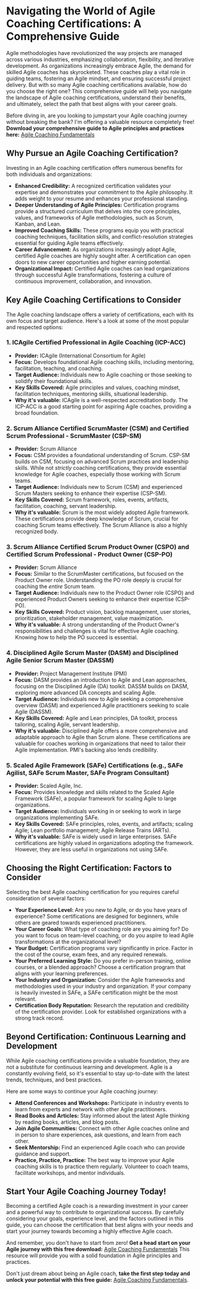 # Navigating the World of Agile Coaching Certifications: A Comprehensive Guide

Agile methodologies have revolutionized the way projects are managed across various industries, emphasizing collaboration, flexibility, and iterative development. As organizations increasingly embrace Agile, the demand for skilled Agile coaches has skyrocketed. These coaches play a vital role in guiding teams, fostering an Agile mindset, and ensuring successful project delivery. But with so many Agile coaching certifications available, how do you choose the right one? This comprehensive guide will help you navigate the landscape of Agile coaching certifications, understand their benefits, and ultimately, select the path that best aligns with your career goals.

Before diving in, are you looking to jumpstart your Agile coaching journey without breaking the bank? I'm offering a valuable resource completely free! **Download your comprehensive guide to Agile principles and practices here:** [Agile Coaching Fundamentals](https://udemywork.com/best-agile-coach-certification)

## Why Pursue an Agile Coaching Certification?

Investing in an Agile coaching certification offers numerous benefits for both individuals and organizations:

*   **Enhanced Credibility:** A recognized certification validates your expertise and demonstrates your commitment to the Agile philosophy. It adds weight to your resume and enhances your professional standing.
*   **Deeper Understanding of Agile Principles:** Certification programs provide a structured curriculum that delves into the core principles, values, and frameworks of Agile methodologies, such as Scrum, Kanban, and Lean.
*   **Improved Coaching Skills:** These programs equip you with practical coaching techniques, facilitation skills, and conflict-resolution strategies essential for guiding Agile teams effectively.
*   **Career Advancement:** As organizations increasingly adopt Agile, certified Agile coaches are highly sought after. A certification can open doors to new career opportunities and higher earning potential.
*   **Organizational Impact:** Certified Agile coaches can lead organizations through successful Agile transformations, fostering a culture of continuous improvement, collaboration, and innovation.

## Key Agile Coaching Certifications to Consider

The Agile coaching landscape offers a variety of certifications, each with its own focus and target audience. Here's a look at some of the most popular and respected options:

### 1. ICAgile Certified Professional in Agile Coaching (ICP-ACC)

*   **Provider:** ICAgile (International Consortium for Agile)
*   **Focus:** Develops foundational Agile coaching skills, including mentoring, facilitation, teaching, and coaching.
*   **Target Audience:** Individuals new to Agile coaching or those seeking to solidify their foundational skills.
*   **Key Skills Covered:** Agile principles and values, coaching mindset, facilitation techniques, mentoring skills, situational leadership.
*   **Why it's valuable:** ICAgile is a well-respected accreditation body. The ICP-ACC is a good starting point for aspiring Agile coaches, providing a broad foundation.

### 2. Scrum Alliance Certified ScrumMaster (CSM) and Certified Scrum Professional - ScrumMaster (CSP-SM)

*   **Provider:** Scrum Alliance
*   **Focus:** CSM provides a foundational understanding of Scrum. CSP-SM builds on CSM, focusing on advanced Scrum practices and leadership skills. While not *strictly* coaching certifications, they provide essential knowledge for Agile coaches, especially those working with Scrum teams.
*   **Target Audience:** Individuals new to Scrum (CSM) and experienced Scrum Masters seeking to enhance their expertise (CSP-SM).
*   **Key Skills Covered:** Scrum framework, roles, events, artifacts, facilitation, coaching, servant leadership.
*   **Why it's valuable:** Scrum is the most widely adopted Agile framework.  These certifications provide deep knowledge of Scrum, crucial for coaching Scrum teams effectively. The Scrum Alliance is also a highly recognized body.

### 3. Scrum Alliance Certified Scrum Product Owner (CSPO) and Certified Scrum Professional - Product Owner (CSP-PO)

*   **Provider:** Scrum Alliance
*   **Focus:** Similar to the ScrumMaster certifications, but focused on the Product Owner role. Understanding the PO role deeply is crucial for coaching the *entire* Scrum team.
*   **Target Audience:** Individuals new to the Product Owner role (CSPO) and experienced Product Owners seeking to enhance their expertise (CSP-PO).
*   **Key Skills Covered:** Product vision, backlog management, user stories, prioritization, stakeholder management, value maximization.
*   **Why it's valuable:** A strong understanding of the Product Owner's responsibilities and challenges is vital for effective Agile coaching.  Knowing how to help the PO succeed is essential.

### 4. Disciplined Agile Scrum Master (DASM) and Disciplined Agile Senior Scrum Master (DASSM)

*   **Provider:** Project Management Institute (PMI)
*   **Focus:**  DASM provides an introduction to Agile and Lean approaches, focusing on the Disciplined Agile (DA) toolkit. DASSM builds on DASM, exploring more advanced DA concepts and scaling Agile.
*   **Target Audience:** Individuals new to Agile seeking a comprehensive overview (DASM) and experienced Agile practitioners seeking to scale Agile (DASSM).
*   **Key Skills Covered:** Agile and Lean principles, DA toolkit, process tailoring, scaling Agile, servant leadership.
*   **Why it's valuable:** Disciplined Agile offers a more comprehensive and adaptable approach to Agile than Scrum alone. These certifications are valuable for coaches working in organizations that need to tailor their Agile implementation. PMI's backing also lends credibility.

### 5. Scaled Agile Framework (SAFe) Certifications (e.g., SAFe Agilist, SAFe Scrum Master, SAFe Program Consultant)

*   **Provider:** Scaled Agile, Inc.
*   **Focus:**  Provides knowledge and skills related to the Scaled Agile Framework (SAFe), a popular framework for scaling Agile to large organizations.
*   **Target Audience:** Individuals working in or seeking to work in large organizations implementing SAFe.
*   **Key Skills Covered:** SAFe principles, roles, events, and artifacts; scaling Agile; Lean portfolio management; Agile Release Trains (ARTs).
*   **Why it's valuable:** SAFe is widely used in large enterprises. SAFe certifications are highly valued in organizations adopting the framework. However, they are less useful in organizations not using SAFe.

## Choosing the Right Certification: Factors to Consider

Selecting the best Agile coaching certification for you requires careful consideration of several factors:

*   **Your Experience Level:** Are you new to Agile, or do you have years of experience? Some certifications are designed for beginners, while others are geared towards experienced practitioners.
*   **Your Career Goals:** What type of coaching role are you aiming for?  Do you want to focus on team-level coaching, or do you aspire to lead Agile transformations at the organizational level?
*   **Your Budget:** Certification programs vary significantly in price. Factor in the cost of the course, exam fees, and any required renewals.
*   **Your Preferred Learning Style:** Do you prefer in-person training, online courses, or a blended approach? Choose a certification program that aligns with your learning preferences.
*   **Your Industry and Organization:** Consider the Agile frameworks and methodologies used in your industry and organization. If your company is heavily invested in SAFe, a SAFe certification might be the most relevant.
*   **Certification Body Reputation:** Research the reputation and credibility of the certification provider. Look for established organizations with a strong track record.

## Beyond Certification: Continuous Learning and Development

While Agile coaching certifications provide a valuable foundation, they are not a substitute for continuous learning and development.  Agile is a constantly evolving field, so it's essential to stay up-to-date with the latest trends, techniques, and best practices.

Here are some ways to continue your Agile coaching journey:

*   **Attend Conferences and Workshops:** Participate in industry events to learn from experts and network with other Agile practitioners.
*   **Read Books and Articles:** Stay informed about the latest Agile thinking by reading books, articles, and blog posts.
*   **Join Agile Communities:** Connect with other Agile coaches online and in person to share experiences, ask questions, and learn from each other.
*   **Seek Mentorship:** Find an experienced Agile coach who can provide guidance and support.
*   **Practice, Practice, Practice:** The best way to improve your Agile coaching skills is to practice them regularly.  Volunteer to coach teams, facilitate workshops, and mentor individuals.

## Start Your Agile Coaching Journey Today!

Becoming a certified Agile coach is a rewarding investment in your career and a powerful way to contribute to organizational success. By carefully considering your goals, experience level, and the factors outlined in this guide, you can choose the certification that best aligns with your needs and start your journey towards becoming a highly effective Agile coach.

And remember, you don't have to start from zero! **Get a head start on your Agile journey with this free download:** [Agile Coaching Fundamentals](https://udemywork.com/best-agile-coach-certification) This resource will provide you with a solid foundation in Agile principles and practices.

Don't just dream about being an Agile coach, **take the first step today and unlock your potential with this free guide:** [Agile Coaching Fundamentals](https://udemywork.com/best-agile-coach-certification).
